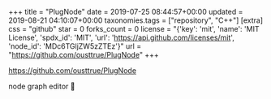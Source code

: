 +++
title = "PlugNode"
date = 2019-07-25 08:44:57+00:00
updated = 2019-08-21 04:10:07+00:00
taxonomies.tags = ["repository", "C++"]
[extra]
css = "github"
star = 0
forks_count = 0
license = "{'key': 'mit', 'name': 'MIT License', 'spdx_id': 'MIT', 'url': 'https://api.github.com/licenses/mit', 'node_id': 'MDc6TGljZW5zZTEz'}"
url = "https://github.com/ousttrue/PlugNode"
+++

<https://github.com/ousttrue/PlugNode>

node graph editor 🔌
